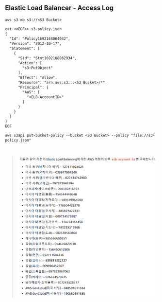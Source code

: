 ## Elastic Load Balancer - Access Log
```
aws s3 mb s3://<S3 Bucket>
```

```
cat <<EOF>> s3-policy.json
{
  "Id": "Policy1692168064042",
  "Version": "2012-10-17",
  "Statement": [
    {
      "Sid": "Stmt1692168062934",
      "Action": [
        "s3:PutObject"
      ],
      "Effect": "Allow",
      "Resource": "arn:aws:s3:::<S3 Bucket>/*",
      "Principal": {
        "AWS": [
          "<ELB-AccountID>"
        ]
      }
    }
  ]
}
EOF
```

```
aws s3api put-bucket-policy --bucket <S3 Bucket> --policy "file://s3-policy.json"
```

<br>

> ![ELB Access ID](https://github.com/ondacloud/AWS/raw/main/ALB/img/image-1.png)